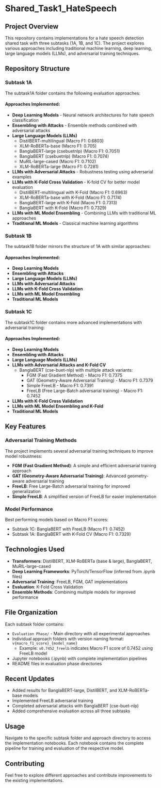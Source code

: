 # Shared_Task1_HateSpeech

## Project Overview
This repository contains implementations for a hate speech detection shared task with three subtasks (1A, 1B, and 1C). The project explores various approaches including traditional machine learning, deep learning, large language models (LLMs), and adversarial training techniques.

## Repository Structure

### Subtask 1A
The subtask1A folder contains the following evaluation approaches:

#### Approaches Implemented:
- **Deep Learning Models** - Neural network architectures for hate speech classification
- **Ensembling with Attacks** - Ensemble methods combined with adversarial attacks
- **Large Language Models (LLMs)**
  - DistilBERT-multilingual (Macro F1: 0.6803)
  - XLM-RoBERTa-base (Macro F1: 0.705)
  - BanglaBERT-large (csebuetnlp) (Macro F1: 0.7051)
  - BanglaBERT (csebuetnlp) (Macro F1: 0.7074)
  - MuRIL-large-cased (Macro F1: 0.7102)
  - XLM-RoBERTa-large (Macro F1: 0.7281)
- **LLMs with Adversarial Attacks** - Robustness testing using adversarial examples
- **LLMs with K-Fold Cross Validation** - K-fold CV for better model evaluation
  - DistilBERT-multilingual with K-Fold (Macro F1: 0.6963)
  - XLM-RoBERTa-base with K-Fold (Macro F1: 0.7174)
  - BanglaBERT-large with K-Fold (Macro F1: 0.7313)
  - BanglaBERT with K-Fold (Macro F1: 0.7329)
- **LLMs with ML Model Ensembling** - Combining LLMs with traditional ML approaches
- **Traditional ML Models** - Classical machine learning algorithms

### Subtask 1B
The subtask1B folder mirrors the structure of 1A with similar approaches:

#### Approaches Implemented:
- **Deep Learning Models**
- **Ensembling with Attacks**
- **Large Language Models (LLMs)**
- **LLMs with Adversarial Attacks**
- **LLMs with K-Fold Cross Validation**
- **LLMs with ML Model Ensembling**
- **Traditional ML Models**

### Subtask 1C
The subtask1C folder contains more advanced implementations with adversarial training:

#### Approaches Implemented:
- **Deep Learning Models**
- **Ensembling with Attacks**
- **Large Language Models (LLMs)**
- **LLMs with Adversarial Attacks and K-Fold CV**
  - BanglaBERT (cse-buet-nlp) with multiple attack variants:
    - FGM (Fast Gradient Method) - Macro F1: 0.7375
    - GAT (Geometry-Aware Adversarial Training) - Macro F1: 0.7379
    - Simple FreeLB - Macro F1: 0.7391
    - FreeLB (Free Large-Batch adversarial training) - Macro F1: 0.7452
- **LLMs with K-Fold Cross Validation**
- **LLMs with ML Model Ensembling and K-Fold**
- **Traditional ML Models**

## Key Features

### Adversarial Training Methods
The project implements several adversarial training techniques to improve model robustness:
- **FGM (Fast Gradient Method)**: A simple and efficient adversarial training approach
- **GAT (Geometry-Aware Adversarial Training)**: Advanced geometry-aware adversarial training
- **FreeLB**: Free Large-Batch adversarial training for improved generalization
- **Simple FreeLB**: A simplified version of FreeLB for easier implementation

### Model Performance
Best performing models based on Macro F1 scores:
- Subtask 1C: BanglaBERT with FreeLB (Macro F1: 0.7452)
- Subtask 1A: BanglaBERT with K-Fold CV (Macro F1: 0.7329)

## Technologies Used
- **Transformers**: DistilBERT, XLM-RoBERTa (base & large), BanglaBERT, MuRIL-large-cased
- **Deep Learning Frameworks**: PyTorch/TensorFlow (inferred from .ipynb files)
- **Adversarial Training**: FreeLB, FGM, GAT implementations
- **Evaluation**: K-Fold Cross Validation
- **Ensemble Methods**: Combining multiple models for improved performance

## File Organization
Each subtask folder contains:
- `Evaluation Phase/` - Main directory with all experimental approaches
- Individual approach folders with version naming format: `v{macro_f1_score}_{model_name}`
  - Example: `v0.7452_freelb` indicates Macro F1 score of 0.7452 using FreeLB model
- Jupyter notebooks (.ipynb) with complete implementation pipelines
- README files in evaluation phase directories

## Recent Updates
- Added results for BanglaBERT-large, DistilBERT, and XLM-RoBERTa-base models
- Implemented FreeLB adversarial training
- Completed adversarial attacks with BanglaBERT (cse-buet-nlp)
- Added comprehensive evaluation across all three subtasks

## Usage
Navigate to the specific subtask folder and approach directory to access the implementation notebooks. Each notebook contains the complete pipeline for training and evaluation of the respective model.

## Contributing
Feel free to explore different approaches and contribute improvements to the existing implementations.